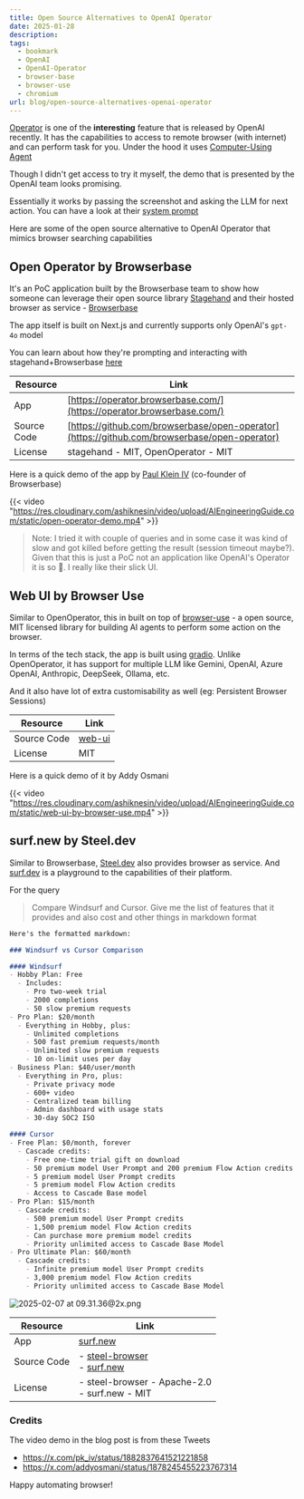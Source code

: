 ```yaml
---
title: Open Source Alternatives to OpenAI Operator
date: 2025-01-28
description: 
tags:
  - bookmark
  - OpenAI
  - OpenAI-Operator
  - browser-base
  - browser-use
  - chromium
url: blog/open-source-alternatives-openai-operator
---
```

[Operator](https://openai.com/index/introducing-operator/) is one of the **interesting** feature that is released by OpenAI recently. It has the capabilities to access to remote browser (with internet) and can perform task for you. Under the hood it uses  [Computer-Using Agent](https://openai.com/index/computer-using-agent/) 

Though I didn't get access to try it myself, the demo that is presented by the OpenAI team looks promising.

Essentially it works by passing the screenshot and asking the LLM for next action. You can have a look at their [system prompt](/blog/26-openai-operator-prompt)

Here are some of the open source alternative to OpenAI Operator that mimics browser searching capabilities

## Open Operator by Browserbase

It's  an PoC application built by the Browserbase team to show how someone can leverage their open source library [Stagehand](https://www.stagehand.dev/) and their hosted browser as service - [Browserbase](https://www.browserbase.com/)

The app itself is built on Next.js and currently supports only OpenAI's `gpt-4o` model

You can learn about how they're prompting and interacting with stagehand+Browserbase [here](https://github.com/browserbase/open-operator/blob/main/app/api/agent/route.ts)

| **Resource** | **Link** |
| --- | --- |
| App | [https://operator.browserbase.com/](https://operator.browserbase.com/) |
| Source Code | [https://github.com/browserbase/open-operator](https://github.com/browserbase/open-operator) |
| License | stagehand - MIT, OpenOperator - MIT |
Here is a quick demo of the app by [Paul Klein IV](https://x.com/pk_iv) (co-founder of Browserbase)


{{< video "https://res.cloudinary.com/ashiknesin/video/upload/AIEngineeringGuide.com/static/open-operator-demo.mp4"  >}}

> Note: I tried it with couple of queries and in some case it was kind of slow and got killed before getting the result (session timeout maybe?). Given that this is just a PoC not an application like OpenAI's Operator it is so 🙌. I really like their slick UI.

## Web UI by Browser Use

Similar to OpenOperator, this in built on top of [browser-use](https://github.com/browser-use/browser-use) - a open source, MIT licensed library for building AI agents to perform some action on the browser.

In terms of the tech stack, the app is built using [gradio](https://www.gradio.app/). Unlike OpenOperator, it has support for multiple LLM like Gemini, OpenAI, Azure OpenAI, Anthropic, DeepSeek, Ollama, etc.

And it also have lot of extra customisability as well (eg: Persistent Browser Sessions) 


| **Resource** | **Link** |
| --- | --- |
| Source Code | [web-ui](https://github.com/browser-use/web-ui) |
| License | MIT |

Here is a quick demo of it by Addy Osmani

{{< video "https://res.cloudinary.com/ashiknesin/video/upload/AIEngineeringGuide.com/static/web-ui-by-browser-use.mp4"  >}}

## surf.new by Steel.dev
Similar to Browserbase, [Steel.dev](https://steel.dev) also provides browser as service. 
And [surf.dev](https://surf.new) is a playground to the capabilities of their platform.

For the query
> Compare Windsurf and Cursor. Give me the list of features that it provides and also cost and other things in markdown format

```markdown
Here's the formatted markdown:

### Windsurf vs Cursor Comparison 

#### Windsurf
- Hobby Plan: Free
  - Includes:
    - Pro two-week trial
    - 2000 completions
    - 50 slow premium requests
- Pro Plan: $20/month
  - Everything in Hobby, plus:
    - Unlimited completions
    - 500 fast premium requests/month
    - Unlimited slow premium requests
    - 10 on-limit uses per day
- Business Plan: $40/user/month
  - Everything in Pro, plus:
    - Private privacy mode
    - 600+ video
    - Centralized team billing
    - Admin dashboard with usage stats
    - 30-day SOC2 ISO

#### Cursor
- Free Plan: $0/month, forever
  - Cascade credits:
    - Free one-time trial gift on download
    - 50 premium model User Prompt and 200 premium Flow Action credits
    - 5 premium model User Prompt credits
    - 5 premium model Flow Action credits
    - Access to Cascade Base model
- Pro Plan: $15/month
  - Cascade credits:
    - 500 premium model User Prompt credits
    - 1,500 premium model Flow Action credits
    - Can purchase more premium model credits
    - Priority unlimited access to Cascade Base Model
- Pro Ultimate Plan: $60/month
  - Cascade credits:
    - Infinite premium model User Prompt credits
    - 3,000 premium model Flow Action credits
    - Priority unlimited access to Cascade Base Model

```

![2025-02-07 at 09.31.36@2x.png](/images/2025-02-07-at-09.31.36-at-2x.png)

| **Resource** | **Link**                                                                                                             |
| ------------ | -------------------------------------------------------------------------------------------------------------------- |
| App          | [surf.new](https://surf.new)                                                                                         |
| Source Code  | - [steel-browser](https://github.com/steel-dev/steel-browser)<br>- [surf.new](https://github.com/steel-dev/surf.new) |
| License      | - steel-browser -  Apache-2.0<br>- surf.new - MIT                                                                    |

### Credits

The video demo in the blog post is from these Tweets

- https://x.com/pk_iv/status/1882837641521221858
- https://x.com/addyosmani/status/1878245455223767314

Happy automating browser!